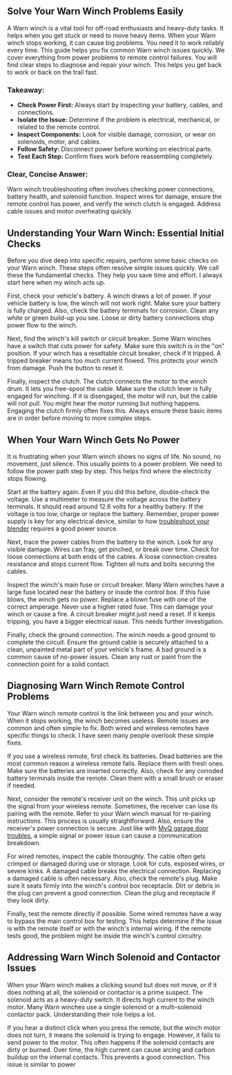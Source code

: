 ## Solve Your Warn Winch Problems Easily

A Warn winch is a vital tool for off-road enthusiasts and heavy-duty tasks. It helps when you get stuck or need to move heavy items. When your Warn winch stops working, it can cause big problems. You need it to work reliably every time. This guide helps you fix common Warn winch issues quickly. We cover everything from power problems to remote control failures. You will find clear steps to diagnose and repair your winch. This helps you get back to work or back on the trail fast.

### Takeaway:

*   **Check Power First:** Always start by inspecting your battery, cables, and connections.
*   **Isolate the Issue:** Determine if the problem is electrical, mechanical, or related to the remote control.
*   **Inspect Components:** Look for visible damage, corrosion, or wear on solenoids, motor, and cables.
*   **Follow Safety:** Disconnect power before working on electrical parts.
*   **Test Each Step:** Confirm fixes work before reassembling completely.

### Clear, Concise Answer:

Warn winch troubleshooting often involves checking power connections, battery health, and solenoid function. Inspect wires for damage, ensure the remote control has power, and verify the winch clutch is engaged. Address cable issues and motor overheating quickly.

## Understanding Your Warn Winch: Essential Initial Checks

Before you dive deep into specific repairs, perform some basic checks on your Warn winch. These steps often resolve simple issues quickly. We call these the fundamental checks. They help you save time and effort. I always start here when my winch acts up.

First, check your vehicle's battery. A winch draws a lot of power. If your vehicle battery is low, the winch will not work right. Make sure your battery is fully charged. Also, check the battery terminals for corrosion. Clean any white or green build-up you see. Loose or dirty battery connections stop power flow to the winch.

Next, find the winch's kill switch or circuit breaker. Some Warn winches have a switch that cuts power for safety. Make sure this switch is in the "on" position. If your winch has a resettable circuit breaker, check if it tripped. A tripped breaker means too much current flowed. This protects your winch from damage. Push the button to reset it.

Finally, inspect the clutch. The clutch connects the motor to the winch drum. It lets you free-spool the cable. Make sure the clutch lever is fully engaged for winching. If it is disengaged, the motor will run, but the cable will not pull. You might hear the motor running but nothing happens. Engaging the clutch firmly often fixes this. Always ensure these basic items are in order before moving to more complex steps.

## When Your Warn Winch Gets No Power

It is frustrating when your Warn winch shows no signs of life. No sound, no movement, just silence. This usually points to a power problem. We need to follow the power path step by step. This helps find where the electricity stops flowing.

Start at the battery again. Even if you did this before, double-check the voltage. Use a multimeter to measure the voltage across the battery terminals. It should read around 12.6 volts for a healthy battery. If the voltage is too low, charge or replace the battery. Remember, proper power supply is key for any electrical device, similar to how [troubleshoot your blender](https://beacleaner.com/blendjet-2-troubleshooting) requires a good power source.

Next, trace the power cables from the battery to the winch. Look for any visible damage. Wires can fray, get pinched, or break over time. Check for loose connections at both ends of the cables. A loose connection creates resistance and stops current flow. Tighten all nuts and bolts securing the cables.

Inspect the winch's main fuse or circuit breaker. Many Warn winches have a large fuse located near the battery or inside the control box. If this fuse blows, the winch gets no power. Replace a blown fuse with one of the correct amperage. Never use a higher rated fuse. This can damage your winch or cause a fire. A circuit breaker might just need a reset. If it keeps tripping, you have a bigger electrical issue. This needs further investigation.

Finally, check the ground connection. The winch needs a good ground to complete the circuit. Ensure the ground cable is securely attached to a clean, unpainted metal part of your vehicle's frame. A bad ground is a common cause of no-power issues. Clean any rust or paint from the connection point for a solid contact.

## Diagnosing Warn Winch Remote Control Problems

Your Warn winch remote control is the link between you and your winch. When it stops working, the winch becomes useless. Remote issues are common and often simple to fix. Both wired and wireless remotes have specific things to check. I have seen many people overlook these simple fixes.

If you use a wireless remote, first check its batteries. Dead batteries are the most common reason a wireless remote fails. Replace them with fresh ones. Make sure the batteries are inserted correctly. Also, check for any corroded battery terminals inside the remote. Clean them with a small brush or eraser if needed.

Next, consider the remote's receiver unit on the winch. This unit picks up the signal from your wireless remote. Sometimes, the receiver can lose its pairing with the remote. Refer to your Warn winch manual for re-pairing instructions. This process is usually straightforward. Also, ensure the receiver's power connection is secure. Just like with [MyQ garage door troubles](https://beacleaner.com/my-q-troubleshooting), a simple signal or power issue can cause a communication breakdown.

For wired remotes, inspect the cable thoroughly. The cable often gets crimped or damaged during use or storage. Look for cuts, exposed wires, or severe kinks. A damaged cable breaks the electrical connection. Replacing a damaged cable is often necessary. Also, check the remote's plug. Make sure it seats firmly into the winch's control box receptacle. Dirt or debris in the plug can prevent a good connection. Clean the plug and receptacle if they look dirty.

Finally, test the remote directly if possible. Some wired remotes have a way to bypass the main control box for testing. This helps determine if the issue is with the remote itself or with the winch's internal wiring. If the remote tests good, the problem might be inside the winch's control circuitry.

## Addressing Warn Winch Solenoid and Contactor Issues

When your Warn winch makes a clicking sound but does not move, or if it does nothing at all, the solenoid or contactor is a prime suspect. The solenoid acts as a heavy-duty switch. It directs high current to the winch motor. Many Warn winches use a single solenoid or a multi-solenoid contactor pack. Understanding their role helps a lot.

If you hear a distinct click when you press the remote, but the winch motor does not turn, it means the solenoid is trying to engage. However, it fails to send power to the motor. This often happens if the solenoid contacts are dirty or burned. Over time, the high current can cause arcing and carbon buildup on the internal contacts. This prevents a good connection. This issue is similar to power